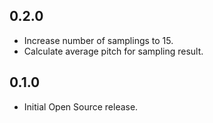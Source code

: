 ## 0.2.0

* Increase number of samplings to 15.
* Calculate average pitch for sampling result.

## 0.1.0

* Initial Open Source release.

